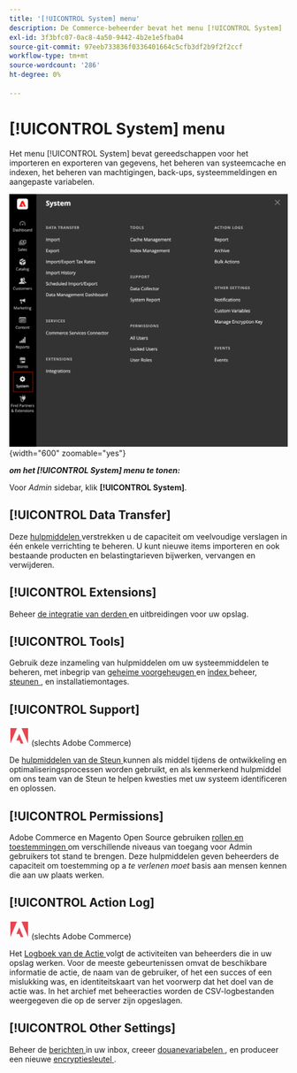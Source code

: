 ```yaml
---
title: '[!UICONTROL System] menu'
description: De Commerce-beheerder bevat het menu [!UICONTROL System] , dat toegang biedt tot gereedschappen voor het importeren en exporteren van gegevens, systeemcache- en indexbeheer, beheer van beheerdersrechten en -rechten, back-ups, systeemmeldingen en aangepaste variabelen.
exl-id: 3f3bfc07-0ac8-4a50-9442-4b2e1e5fba04
source-git-commit: 97eeb733836f0336401664c5cfb3df2b9f2f2ccf
workflow-type: tm+mt
source-wordcount: '286'
ht-degree: 0%

---
```


# [!UICONTROL System] menu

Het menu [!UICONTROL System] bevat gereedschappen voor het importeren en exporteren van gegevens, het beheren van systeemcache en indexen, het beheren van machtigingen, back-ups, systeemmeldingen en aangepaste variabelen.

![ het menu van het Systeem ](./assets/system-menu.png){width="600" zoomable="yes"}

**_om het [!UICONTROL System] menu te tonen:_**

Voor _Admin_ sidebar, klik **[!UICONTROL System]**.

## [!UICONTROL Data Transfer]

Deze [ hulpmiddelen ](data-transfer.md) verstrekken u de capaciteit om veelvoudige verslagen in één enkele verrichting te beheren. U kunt nieuwe items importeren en ook bestaande producten en belastingtarieven bijwerken, vervangen en verwijderen.

## [!UICONTROL Extensions]

Beheer [ de integratie van derden ](integrations.md) en uitbreidingen voor uw opslag.

## [!UICONTROL Tools]

Gebruik deze inzameling van hulpmiddelen om uw systeemmiddelen te beheren, met inbegrip van [ geheime voorgeheugen ](cache-management.md) en [ index ](index-management.md) beheer, [ steunen ](backups.md), en installatiemontages.

## [!UICONTROL Support]

![ Adobe Commerce ](../assets/adobe-logo.svg) (slechts Adobe Commerce)

De [ hulpmiddelen van de Steun ](support.md) kunnen als middel tijdens de ontwikkeling en optimaliseringsprocessen worden gebruikt, en als kenmerkend hulpmiddel om ons team van de Steun te helpen kwesties met uw systeem identificeren en oplossen.

## [!UICONTROL Permissions]

Adobe Commerce en Magento Open Source gebruiken [ rollen en toestemmingen ](permissions.md) om verschillende niveaus van toegang voor Admin gebruikers tot stand te brengen. Deze hulpmiddelen geven beheerders de capaciteit om toestemming op a _te verlenen moet_ basis aan mensen kennen die aan uw plaats werken.

## [!UICONTROL Action Log]

![ Adobe Commerce ](../assets/adobe-logo.svg) (slechts Adobe Commerce)

Het [ Logboek van de Actie ](action-log.md) volgt de activiteiten van beheerders die in uw opslag werken. Voor de meeste gebeurtenissen omvat de beschikbare informatie de actie, de naam van de gebruiker, of het een succes of een mislukking was, en identiteitskaart van het voorwerp dat het doel van de actie was. In het archief met beheeracties worden de CSV-logbestanden weergegeven die op de server zijn opgeslagen.

## [!UICONTROL Other Settings]

Beheer de [ berichten ](notifications.md) in uw inbox, creeer [ douanevariabelen ](variables-custom.md), en produceer een nieuwe [ encryptiesleutel ](encryption-key.md).
